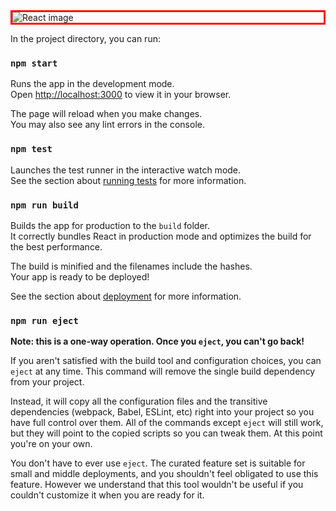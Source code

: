 

<div class="div">
    <style>
    .div{
        border: 3px solid red;
        position: relative;
        transition: all 5s ease-in-out;
    }
    .div:hover{
        bottom: 1000px;
        border-color: gold;
    }
</style>
        <img src="https://bs-uploads.toptal.io/blackfish-uploads/components/seo/content/og_image_file/og_image/777655/react-context-api-4929b3703a1a7082d99b53eb1bbfc31f.png"
            alt="React image" title="React image" style="display: inline-block; margin: 0 auto; max-width: 100%">
    </div>



In the project directory, you can run:

### `npm start`

Runs the app in the development mode.\
Open [http://localhost:3000](http://localhost:3000) to view it in your browser.

The page will reload when you make changes.\
You may also see any lint errors in the console.

### `npm test`

Launches the test runner in the interactive watch mode.\
See the section about [running tests](https://facebook.github.io/create-react-app/docs/running-tests) for more information.

### `npm run build`

Builds the app for production to the `build` folder.\
It correctly bundles React in production mode and optimizes the build for the best performance.

The build is minified and the filenames include the hashes.\
Your app is ready to be deployed!

See the section about [deployment](https://facebook.github.io/create-react-app/docs/deployment) for more information.

### `npm run eject`

**Note: this is a one-way operation. Once you `eject`, you can't go back!**

If you aren't satisfied with the build tool and configuration choices, you can `eject` at any time. This command will remove the single build dependency from your project.

Instead, it will copy all the configuration files and the transitive dependencies (webpack, Babel, ESLint, etc) right into your project so you have full control over them. All of the commands except `eject` will still work, but they will point to the copied scripts so you can tweak them. At this point you're on your own.

You don't have to ever use `eject`. The curated feature set is suitable for small and middle deployments, and you shouldn't feel obligated to use this feature. However we understand that this tool wouldn't be useful if you couldn't customize it when you are ready for it.
